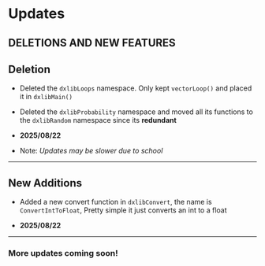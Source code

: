 # Updates

## DELETIONS AND NEW FEATURES

## **Deletion**
- Deleted the `dxlibLoops` namespace. Only kept `vectorLoop()` and placed it in `dxlibMain()`
- Deleted the `dxlibProbability` namespace and moved all its functions to the `dxlibRandom` namespace since its **redundant**

- **2025/08/22**
- Note: *Updates may be slower due to school*

---

## **New Additions**
- Added a new convert function in `dxlibConvert`, the name is `ConvertIntToFloat`, Pretty simple it just converts an int to a float

- **2025/08/22**

---

### More updates coming soon!
